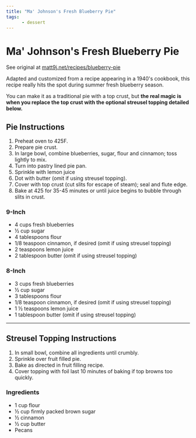 ```yaml
---
title: "Ma' Johnson's Fresh Blueberry Pie"
tags:
      - dessert
---
```


# Ma' Johnson's Fresh Blueberry Pie

See original at [matt9j.net/recipes/blueberry-pie](https://matt9j.net/recipes/blueberry-pie)

Adapted and customized from a recipe appearing in a 1940's cookbook,
this recipe really hits the spot during summer fresh blueberry season.

You can make it as a traditional pie with a top crust, but **the real
magic is when you replace the top crust with the optional streusel
topping detailed below.**

Pie Instructions
----------------
1. Preheat oven to 425F.
2. Prepare pie crust.
3. In large bowl, combine blueberries, sugar, flour and cinnamon; toss
   lightly to mix.
4. Turn into pastry lined pie pan.
5. Sprinkle with lemon juice
6. Dot with butter (omit if using streusel topping).
7. Cover with top crust (cut slits for escape of steam); seal and
   flute edge.
8. Bake at 425 for 35-45 minutes or until juice begins to bubble
   through slits in crust.

### 9-Inch
* 4 cups fresh blueberries
* ½ cup sugar
* 4 tablespoons flour
* 1/8 teaspoon cinnamon, if desired (omit if using streusel topping)
* 2 teaspoons lemon juice
* 2 tablespoon butter (omit if using streusel topping)

### 8-Inch
* 3 cups fresh blueberries
* ½ cup sugar
* 3 tablespoons flour
* 1/8 teaspoon cinnamon, if desired (omit if using streusel topping)
* 1 ½ teaspoons lemon juice
* 1 tablespoon butter (omit if using streusel topping)

---

Streusel Topping Instructions
-----------------------------
1. In small bowl, combine all ingredients until crumbly.
2. Sprinkle over fruit filled pie.
3. Bake as directed in fruit filling recipe.
4. Cover topping with foil last 10 minutes of baking if top browns too
   quickly.

### Ingredients
* 1 cup flour
* ½ cup firmly packed brown sugar
* ½ cinnamon
* ½ cup butter
* Pecans
